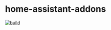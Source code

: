 # home-assistant-addons

[![build](https://github.com/bugsbriez/home-assistant-addons/actions/workflows/build.yml/badge.svg)](https://github.com/bugsbriez/home-assistant-addons/actions/workflows/build.yml)